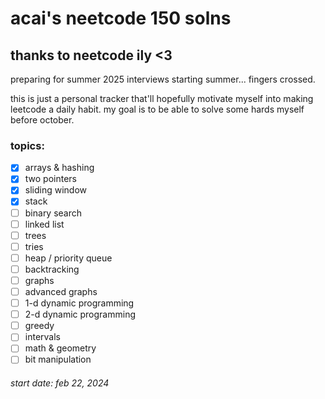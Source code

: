 # acai's neetcode 150 solns

## thanks to neetcode ily <3

preparing for summer 2025 interviews starting summer... fingers crossed. 

this is just a personal tracker that'll hopefully motivate myself into making leetcode a daily habit. my goal is to be able to solve some hards myself before october. 

### topics:

- [x] arrays & hashing
- [x] two pointers
- [x] sliding window
- [x] stack
- [ ] binary search
- [ ] linked list
- [ ] trees
- [ ] tries
- [ ] heap / priority queue
- [ ] backtracking
- [ ] graphs
- [ ] advanced graphs
- [ ] 1-d dynamic programming
- [ ] 2-d dynamic programming
- [ ] greedy
- [ ] intervals
- [ ] math & geometry
- [ ] bit manipulation

###### start date: feb 22, 2024
